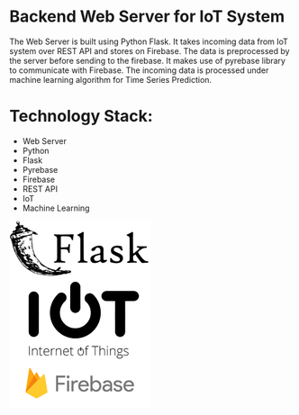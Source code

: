 # Backend Web Server for IoT System
The Web Server is built using Python Flask. It takes incoming data from IoT system over REST API and stores on Firebase.
The data is preprocessed by the server before sending to the firebase.
It makes use of pyrebase library to communicate with Firebase.
The incoming data is processed under machine learning algorithm for Time Series Prediction.

# Technology Stack:
- Web Server
- Python
- Flask
- Pyrebase
- Firebase
- REST API
- IoT
- Machine Learning

![Image](https://github.com/deshmukhprasad/Web-Server-for-IoT-to-Firebase/blob/master/FlaskWebServer.png)
